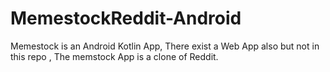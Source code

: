 # MemestockReddit-Android
Memestock is an Android Kotlin App, There exist a Web App also but not in this repo , The memstock App is a clone of Reddit.
